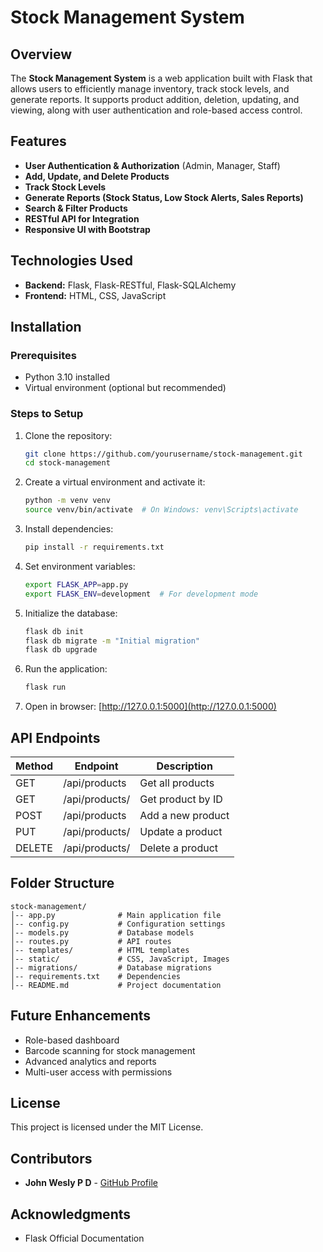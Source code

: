 # Stock Management System

## Overview
The **Stock Management System** is a web application built with Flask that allows users to efficiently manage inventory, track stock levels, and generate reports. It supports product addition, deletion, updating, and viewing, along with user authentication and role-based access control.

## Features
- **User Authentication & Authorization** (Admin, Manager, Staff)
- **Add, Update, and Delete Products**
- **Track Stock Levels**
- **Generate Reports (Stock Status, Low Stock Alerts, Sales Reports)**
- **Search & Filter Products**
- **RESTful API for Integration**
- **Responsive UI with Bootstrap**

## Technologies Used
- **Backend:** Flask, Flask-RESTful, Flask-SQLAlchemy
- **Frontend:** HTML, CSS, JavaScript

## Installation
### Prerequisites
- Python 3.10 installed
- Virtual environment (optional but recommended)

### Steps to Setup
1. Clone the repository:
   ```sh
   git clone https://github.com/yourusername/stock-management.git
   cd stock-management
   ```
2. Create a virtual environment and activate it:
   ```sh
   python -m venv venv
   source venv/bin/activate  # On Windows: venv\Scripts\activate
   ```
3. Install dependencies:
   ```sh
   pip install -r requirements.txt
   ```
4. Set environment variables:
   ```sh
   export FLASK_APP=app.py
   export FLASK_ENV=development  # For development mode
   ```
5. Initialize the database:
   ```sh
   flask db init
   flask db migrate -m "Initial migration"
   flask db upgrade
   ```
6. Run the application:
   ```sh
   flask run
   ```
7. Open in browser: [http://127.0.0.1:5000](http://127.0.0.1:5000)

## API Endpoints
| Method | Endpoint | Description |
|--------|----------|--------------|
| GET | /api/products | Get all products |
| GET | /api/products/<id> | Get product by ID |
| POST | /api/products | Add a new product |
| PUT | /api/products/<id> | Update a product |
| DELETE | /api/products/<id> | Delete a product |

## Folder Structure
```
stock-management/
│-- app.py              # Main application file
│-- config.py           # Configuration settings
│-- models.py           # Database models
│-- routes.py           # API routes
│-- templates/          # HTML templates
│-- static/             # CSS, JavaScript, Images
│-- migrations/         # Database migrations
│-- requirements.txt    # Dependencies
│-- README.md           # Project documentation
```

## Future Enhancements
- Role-based dashboard
- Barcode scanning for stock management
- Advanced analytics and reports
- Multi-user access with permissions

## License
This project is licensed under the MIT License.

## Contributors
- **John Wesly P D** - [GitHub Profile](https://github.com/johnwesly08)

## Acknowledgments
- Flask Official Documentation

